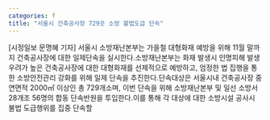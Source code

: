 ```yaml
---
categories: f
title: "서울시 건축공사장 729곳 소방 불법도급 단속"
---
```

[시정일보 문명혜 기자] 서울시 소방재난본부는 가을철 대형화재 예방을 위해 11월 말까지 건축공사장에 대한 일제단속을 실시한다.소방재난본부는 화재 발생시 인명피해 발생 우려가 높은 건축공사장에 대한 대형화재를 선제적으로 예방하고, 엄정한 법 집행을 통한 소방안전관리 강화를 위해 일제 단속을 추진한다.단속대상은 서울시내 건축공사장 중 연면적 2000㎡ 이상인 총 729개소며, 이번 단속을 위해 소방재난본부 및 일선 소방서 28개조 56명의 합동 단속반원을 투입한다.이를 통해 각 대상에 대한 소방시설 공사시 불법 도급행위를 집중 단속할